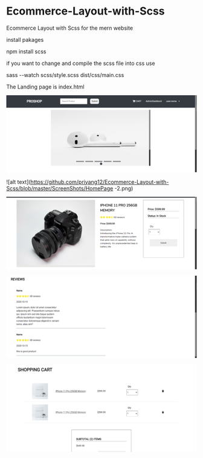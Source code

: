 # Ecommerce-Layout-with-Scss
Ecommerce Layout with Scss for the mern website 

install pakages

npm install scss

if you want to change and compile the scss file into css use 

sass --watch scss/style.scss dist/css/main.css

The Landing page is index.html


![alt text](https://github.com/priyang12/Ecommerce-Layout-with-Scss/blob/master/ScreenShots/HomePage-1.png)

![alt text](https://github.com/priyang12/Ecommerce-Layout-with-Scss/blob/master/ScreenShots/HomePage -2.png)

![alt text](https://github.com/priyang12/Ecommerce-Layout-with-Scss/blob/master/ScreenShots/Product-1.png)

![alt text](https://github.com/priyang12/Ecommerce-Layout-with-Scss/blob/master/ScreenShots/Product-2.png)

![alt text](https://github.com/priyang12/Ecommerce-Layout-with-Scss/blob/master/ScreenShots/Cart.png)
